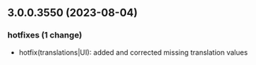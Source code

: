 ## 3.0.0.3550 (2023-08-04)

### hotfixes (1 change)

- hotfix(translations|UI): added and corrected missing translation values
